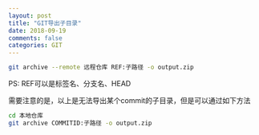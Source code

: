 ```yaml
---
layout: post
title: "GIT导出子目录"
date: 2018-09-19
comments: false
categories: GIT
---
```


```bash
git archive --remote 远程仓库 REF:子路径 -o output.zip
```
PS: REF可以是标签名、分支名、HEAD

需要注意的是，以上是无法导出某个commit的子目录，但是可以通过如下方法

```bash
cd 本地仓库
git archive COMMITID:子路径 -o output.zip
```




